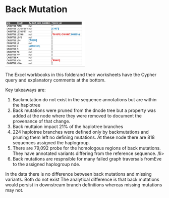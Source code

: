 # Back Mutation

<img src="https://github.com/waigitdas/Mitochondrial-DNA-Research/blob/main/Knowledge_Graph/Analytics/Back_mutations/haplotree_traversal_with%20back_and_missing_variants.jpeg" width="50%" height="50%">
 
The Excel workbooks in this folderand their worksheets have the Cypher query and explanatory comments at the bottom.

Key takeaways are:
<ol>
 <li>Backmutation do not exist in the sequence annotations but are within the haplotree</li>
 <li>Back mutations were pruned from the dnode tree but a property was added at the node where they were removed to document the provenance of that change. </li>
 <li>Back muttaion impact 21% of the haplotree branches </li>
 <li>224 haplotree branches were defined only by backmutations and pruning them left no defining mutations. At these node there are 818 sequences assigned the haplogroup. </li>
 <li>There are 79,092 probe for the homologous regions of back mutations. They have annotated variants differing from the reference sequence. /li>
 <li>Back mutations are respnsible for many failed graph traversals fromEve to the assigned haplogroup nde.</li>
</ol>

In the data there is no difference between back mutations and missing variants. Both do not exist The analytical difference is that back mutations would persist in downstream branch definitions whereas missing mutations may not. 
